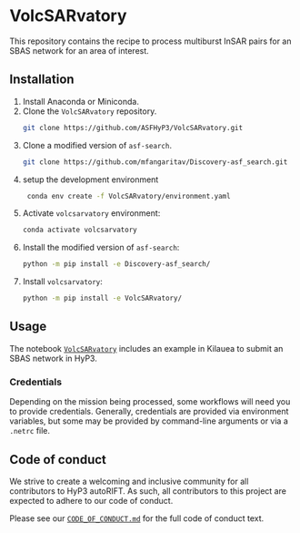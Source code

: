# VolcSARvatory

This repository contains the recipe to process multiburst InSAR pairs for an SBAS network for an area of interest.

## Installation

1. Install Anaconda or Miniconda.
2. Clone the `VolcSARvatory` repository.
   ```bash
   git clone https://github.com/ASFHyP3/VolcSARvatory.git
   ```
3. Clone a modified version of `asf-search`.
   ```bash
   git clone https://github.com/mfangaritav/Discovery-asf_search.git
   ```
4. setup the development environment
   ```bash
    conda env create -f VolcSARvatory/environment.yaml
   ```
5. Activate `volcsarvatory` environment:
   ```bash
   conda activate volcsarvatory
   ```
6. Install the modified version of `asf-search`:
   ```bash
   python -m pip install -e Discovery-asf_search/
   ```
7. Install `volcsarvatory`:
   ```bash
   python -m pip install -e VolcSARvatory/
   ```

## Usage
The notebook [`VolcSARvatory`](https://github.com/ASFHyP3/VolcSARvatory/VolcSARvatory.ipynb) includes an example in Kilauea to submit an SBAS network in HyP3.

### Credentials
Depending on the mission being processed, some workflows will need you to provide credentials. Generally, credentials are provided via environment variables, but some may be provided by command-line arguments or via a `.netrc` file. 

## Code of conduct
We strive to create a welcoming and inclusive community for all contributors to HyP3 autoRIFT. As such, all contributors to this project are expected to adhere to our code of conduct.

Please see our [`CODE_OF_CONDUCT.md`](https://github.com/ASFHyP3/.github/blob/main/CODE_OF_CONDUCT.md) for the full code of conduct text.

